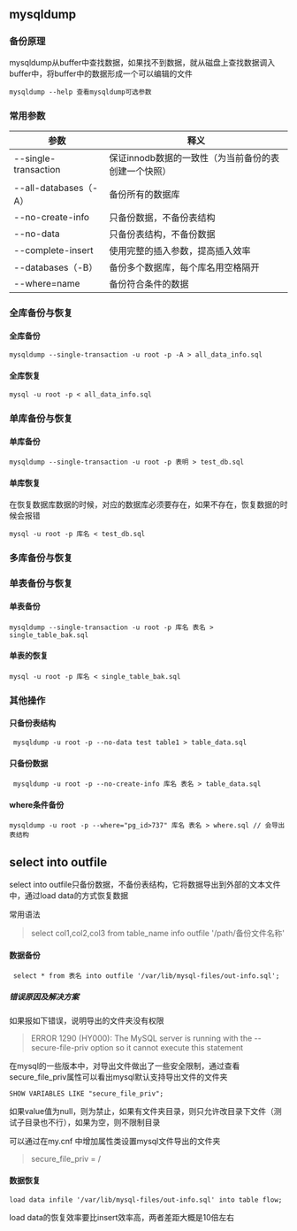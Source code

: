 ## mysqldump

### 备份原理

mysqldump从buffer中查找数据，如果找不到数据，就从磁盘上查找数据调入buffer中，将buffer中的数据形成一个可以编辑的文件

```
mysqldump --help 查看mysqldump可选参数
```

### 常用参数

| 参数                  | 释义                                                 |
| --------------------- | ---------------------------------------------------- |
| --single-transaction  | 保证innodb数据的一致性（为当前备份的表创建一个快照） |
| --all-databases（-A） | 备份所有的数据库                                     |
| --no-create-info      | 只备份数据，不备份表结构                             |
| --no-data             | 只备份表结构，不备份数据                             |
| --complete-insert     | 使用完整的插入参数，提高插入效率                     |
| --databases（-B）     | 备份多个数据库，每个库名用空格隔开                   |
| --where=name          | 备份符合条件的数据                                   |

### 全库备份与恢复

#### 全库备份

```
mysqldump --single-transaction -u root -p -A > all_data_info.sql
```

#### 全库恢复

```
mysql -u root -p < all_data_info.sql
```

### 单库备份与恢复

#### 单库备份

```
mysqldump --single-transaction -u root -p 表明 > test_db.sql
```

#### 单库恢复

在恢复数据库数据的时候，对应的数据库必须要存在，如果不存在，恢复数据的时候会报错

```
mysql -u root -p 库名 < test_db.sql
```

### 多库备份与恢复



### 单表备份与恢复

#### 单表备份

```
mysqldump --single-transaction -u root -p 库名 表名 > single_table_bak.sql
```

#### 单表的恢复

```
mysql -u root -p 库名 < single_table_bak.sql
```

### 其他操作

#### 只备份表结构

```
 mysqldump -u root -p --no-data test table1 > table_data.sql
```

#### 只备份数据

```
 mysqldump -u root -p --no-create-info 库名 表名 > table_data.sql 
```

#### where条件备份

```
mysqldump -u root -p --where="pg_id>737" 库名 表名 > where.sql // 会导出表结构
```

## select into outfile

select into outfile只备份数据，不备份表结构，它将数据导出到外部的文本文件中，通过load data的方式恢复数据

常用语法

> select col1,col2,col3 from table_name info outfile '/path/备份文件名称'

#### 数据备份

```
 select * from 表名 into outfile '/var/lib/mysql-files/out-info.sql';
```

##### 错误原因及解决方案

如果报如下错误，说明导出的文件夹没有权限

> ERROR 1290 (HY000): The MySQL server is running with the --secure-file-priv option so it cannot execute this statement

在mysql的一些版本中，对导出文件做出了一些安全限制，通过查看secure_file_priv属性可以看出mysql默认支持导出文件的文件夹

```
SHOW VARIABLES LIKE "secure_file_priv";
```

如果value值为null，则为禁止，如果有文件夹目录，则只允许改目录下文件（测试子目录也不行），如果为空，则不限制目录

可以通过在my.cnf 中增加属性类设置mysql文件导出的文件夹

> secure_file_priv = /

#### 数据恢复

```
load data infile '/var/lib/mysql-files/out-info.sql' into table flow;
```

load data的恢复效率要比insert效率高，两者差距大概是10倍左右